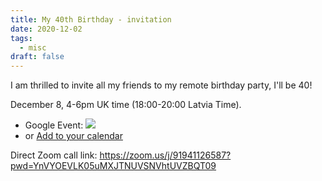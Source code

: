 ```yaml
---
title: My 40th Birthday - invitation
date: 2020-12-02
tags:
  - misc
draft: false
---
```



I am thrilled to invite all my friends to my remote birthday party, I'll be 40!

December 8, 4-6pm UK time (18:00-20:00 Latvia Time).

 - Google Event: <a target="_blank" href="https://calendar.google.com/event?action=TEMPLATE&amp;tmeid=XzhoMWthZGhsNzExM2diOWc4OHBqNmI5azYwczM2YmEyNjhxazRiOWo4b3NqNmUxaTc0cTNhYzlvNm8gcm9tYW5zQGFnaWxldG9vbGtpdC5vcmc&amp;tmsrc=romans%40agiletoolkit.org"><img border="0" src="https://www.google.com/calendar/images/ext/gc_button1_en.gif"/></a>
 - or <a target="_blank" href="/files/happy-40.ics">Add to your calendar</a>

Direct Zoom call link: https://zoom.us/j/91941126587?pwd=YnVYOEVLK05uMXJTNUVSNVhtUVZBQT09

